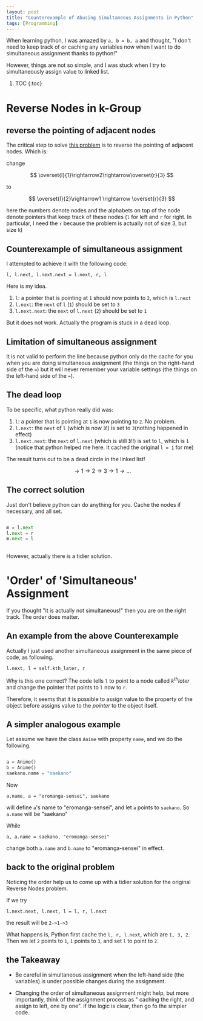 ```yaml
---
layout: post
title: "Counterexample of Abusing Simultaneous Assignments in Python"
tags: [Programming]
---
```


When learning python,
I was amazed by `a, b = b, a`
and thought, 
"I don't need to keep track of or caching any
variables now when I want to do simultaneous assignment
thanks to python!"

However, things are not so simple, and I was stuck 
when I try to simultaneously assign value to linked list.


1. TOC
{:toc}


# Reverse Nodes in k-Group

## reverse the pointing of adjacent nodes

The critical step to solve [this problem](https://leetcode.com/problems/reverse-nodes-in-k-group/#/description)
is to reverse the pointing of adjacent nodes.
Which is: 

change 

$$
\overset{l}{1}\rightarrow2\rightarrow\overset{r}{3}
$$

to 

$$
\overset{l}{2}\rightarrow1 \rightarrow \overset{r}{3}
$$

here the numbers denote nodes
and the alphabets on top of the node denote pointers that keep track
of these nodes (`l` for left and `r` for right. In particular,
I need the `r` because the problem is actually not of size 3,
but size `k`)

## Counterexample of simultaneous assignment
I attempted to achieve it with the following code:

`l, l.next, l.next.next = l.next, r, l`

Here is my idea.

1. `l`: a pointer that is pointing at `1` should now 
points to `2`, which is `l.next`
2. `l.next`: the `next` of `l` (`1`) should be set to `3`
3. `l.next.next`: the `next` of `l.next` (`2`) should be set to `1`

But it does not work. 
Actually the program is stuck in a dead loop.

## Limitation of simultaneous assignment

It is not valid to perform the line
because python only do the cache for you
when you are doing simultaneous assignment
(the things on the right-hand side of the `=`)
but it will never remember your variable settings
(the things on the left-hand side of the `=`).


## The dead loop

To be specific, what python really did was:

1. `l`: a pointer that is pointing at `1` is now 
pointing to `2`. No problem.
2. `l.next`: the `next` of `l` (which is now **`3`**!)
is set to `3`(nothing happened in effect)
3. `l.next.next`: the `next` of `l.next` (which is still **`3`**!!)
is set to `l`, which is `1`
(notice that python helped me here. 
It cached the original `l = 1` for me)

The result turns out to be a dead circle in the linked list!

$$
\rightarrow1\rightarrow2\rightarrow3\rightarrow1\rightarrow\dots
$$

## The correct solution

Just don't believe python can do anything for you.
Cache the nodes if necessary, and all set.

```python

m = l.next
l.next = r
m.next = l
    
```

However, actually there is a tidier solution.

# 'Order' of 'Simultaneous' Assignment
 
If you thought "it is actually not simultaneous!"
then you are on the right track. 
The order does matter.

## An example from the above Counterexample

Actually I just used another simultaneous assignment in
the same piece of code, as following.

    l.next, l = self.kth_later, r

Why is this one correct?
The code tells `l` to point to a node called $k^{th} later$
and change the pointer that points to `l` now to `r`.

Therefore, it seems that it is possible to assign value to the property of 
the object before assigns value to the *pointer* to the object itself.

## A simpler analogous example

Let assume we have the class `Anime` with property `name`,
and we do the following.

```python

a = Anime()
b = Anime()
saekano.name = "saekano"
```

Now

    a.name, a = "eromanga-sensei", saekano
    
will define `a`'s name to "eromanga-sensei", and let `a`
points to `saekano`. So `a.name` will be "saekano"

While

    a, a.name = saekano, "eromanga-sensei"
    
change both `a.name` and `b.name` to "eromanga-sensei" in effect.

## back to the original problem 

Noticing the order help us to come up with a tidier solution
for the original Reverse Nodes problem.

If we try

`l.next.next, l.next, l = l, r, l.next`

the result will be `2->1->3`

What happens is, Python first cache the `l, r, l.next`, 
which are `1, 3, 2`.
Then we let `2` points to `1`, `1` points to `3`, and set
`l` to point to `2`.


## the Takeaway

- Be careful in simultaneous assignment when the left-hand side
(the variables) is under possible changes during the assignment.
  
- Changing the order of simultaneous assignment might help,
but more importantly, think of the assignment process as "
caching the right, and assign to left, one by one". If the logic
is clear, then go fo the simpler code.



<script type="text/javascript" async
 src="https://cdn.mathjax.org/mathjax/latest/MathJax.js?config=TeX-AMS_CHTML">
</script>
<script type="text/x-mathjax-config">
 MathJax.Hub.Config({tex2jax: {inlineMath: [['$','$'], ['\\(','\\)']]}});
</script>
